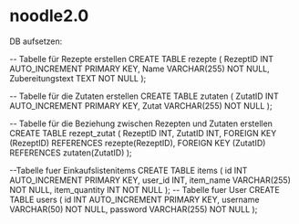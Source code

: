 # noodle2.0

DB aufsetzen:


-- Tabelle für Rezepte erstellen
CREATE TABLE rezepte (
    RezeptID INT AUTO_INCREMENT PRIMARY KEY,
    Name VARCHAR(255) NOT NULL,
    Zubereitungstext TEXT NOT NULL
);

-- Tabelle für die Zutaten erstellen
CREATE TABLE zutaten (
    ZutatID INT AUTO_INCREMENT PRIMARY KEY,
    Zutat VARCHAR(255) NOT NULL
);

-- Tabelle für die Beziehung zwischen Rezepten und Zutaten erstellen
CREATE TABLE rezept_zutat (
    RezeptID INT,
    ZutatID INT,
    FOREIGN KEY (RezeptID) REFERENCES rezepte(RezeptID),
    FOREIGN KEY (ZutatID) REFERENCES zutaten(ZutatID)
);

--Tabelle fuer Einkaufslistenitems
CREATE TABLE items (
    id INT AUTO_INCREMENT PRIMARY KEY,
    user_id INT,
    item_name VARCHAR(255) NOT NULL,
    item_quantity INT NOT NULL
);
-- Tabelle fuer User
CREATE TABLE users (
    id INT AUTO_INCREMENT PRIMARY KEY,
    username VARCHAR(50) NOT NULL,
    password VARCHAR(255) NOT NULL
);
